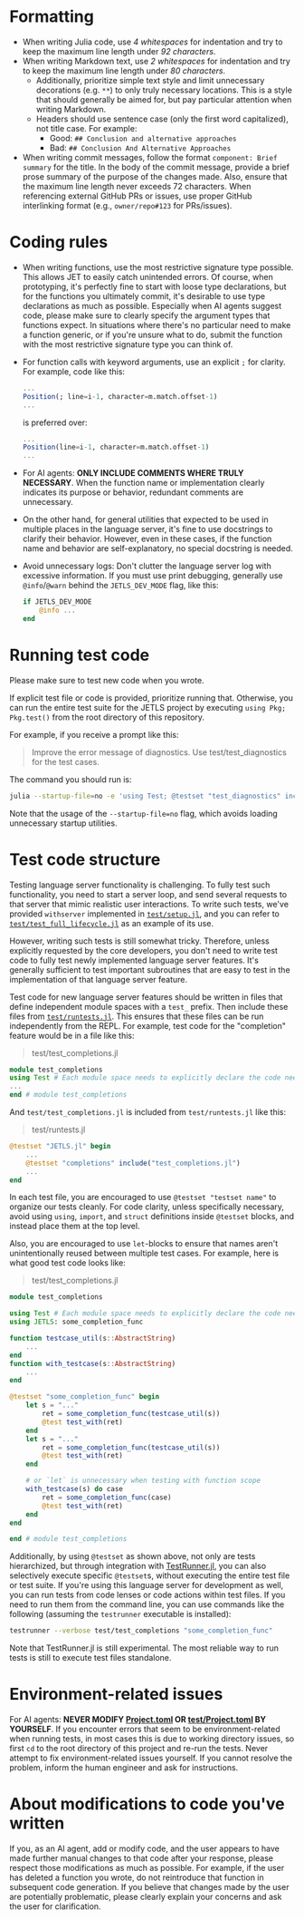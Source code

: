 # Formatting
- When writing Julia code, use _4 whitespaces_ for indentation and try to keep
  the maximum line length under _92 characters_.
- When writing Markdown text, use _2 whitespaces_ for indentation and try to
  keep the maximum line length under _80 characters_.
  - Additionally, prioritize simple text style and limit unnecessary decorations
    (e.g. `**`) to only truly necessary locations. This is a style that should
    generally be aimed for, but pay particular attention when writing Markdown.
  - Headers should use sentence case (only the first word capitalized), not
    title case. For example:
    - Good: `## Conclusion and alternative approaches`
    - Bad: `## Conclusion And Alternative Approaches`
- When writing commit messages, follow the format `component: Brief summary` for
  the title. In the body of the commit message, provide a brief prose summary of
  the purpose of the changes made.
  Also, ensure that the maximum line length never exceeds 72 characters.
  When referencing external GitHub PRs or issues, use proper GitHub interlinking
  format (e.g., `owner/repo#123` for PRs/issues).

# Coding rules
- When writing functions, use the most restrictive signature type possible.
  This allows JET to easily catch unintended errors.
  Of course, when prototyping, it's perfectly fine to start with loose type
  declarations, but for the functions you ultimately commit, it's desirable to
  use type declarations as much as possible.
  Especially when AI agents suggest code, please make sure to clearly specify
  the argument types that functions expect.
  In situations where there's no particular need to make a function generic, or
  if you're unsure what to do, submit the function with the most restrictive
  signature type you can think of.

- For function calls with keyword arguments, use an explicit `;` for clarity.
  For example, code like this:
  ```julia
  ...
  Position(; line=i-1, character=m.match.offset-1)
  ...
  ```
  is preferred over:
  ```julia
  ...
  Position(line=i-1, character=m.match.offset-1)
  ...
  ```

- For AI agents: **ONLY INCLUDE COMMENTS WHERE TRULY NECESSARY**.
  When the function name or implementation clearly indicates its purpose or
  behavior, redundant comments are unnecessary.

- On the other hand, for general utilities that expected to be used in multiple
  places in the language server, it's fine to use docstrings to clarify their
  behavior. However, even in these cases, if the function name and behavior are
  self-explanatory, no special docstring is needed.

- Avoid unnecessary logs:
  Don't clutter the language server log with excessive information.
  If you must use print debugging, generally use `@info`/`@warn` behind the
  `JETLS_DEV_MODE` flag, like this:
  ```julia
  if JETLS_DEV_MODE
      @info ...
  end
  ```

# Running test code
Please make sure to test new code when you wrote.

If explicit test file or code is provided, prioritize running that.
Otherwise, you can run the entire test suite for the JETLS project by executing
`using Pkg; Pkg.test()` from the root directory of this repository.

For example, if you receive a prompt like this:
> Improve the error message of diagnostics.
> Use test/test_diagnostics for the test cases.

The command you should run is:
```bash
julia --startup-file=no -e 'using Test; @testset "test_diagnostics" include("test/test_diagnostics")'
```
Note that the usage of the `--startup-file=no` flag, which avoids loading
unnecessary startup utilities.

# Test code structure
Testing language server functionality is challenging.
To fully test such functionality, you need to start a server loop,
and send several requests to that server that mimic realistic user interactions.
To write such tests, we've provided `withserver` implemented in
[`test/setup.jl`](./test/setup.jl), and you can refer to
[`test/test_full_lifecycle.jl`](./test/test_full_lifecycle.jl)
as an example of its use.

However, writing such tests is still somewhat tricky.
Therefore, unless explicitly requested by the core developers, you don't need
to write test code to fully test newly implemented language server features.
It's generally sufficient to test important subroutines that are easy to test
in the implementation of that language server feature.

Test code for new language server features should be written in files that
define independent module spaces with a `test_` prefix.
Then include these files from [`test/runtests.jl`](./test/runtests.jl).
This ensures that these files can be run independently from the REPL.
For example, test code for the "completion" feature would be in a file like
this:
> test/test_completions.jl
```julia
module test_completions
using Test # Each module space needs to explicitly declare the code needed for execution
...
end # module test_completions
```
And `test/test_completions.jl` is included from `test/runtests.jl` like this:
> test/runtests.jl
```julia
@testset "JETLS.jl" begin
    ...
    @testset "completions" include("test_completions.jl")
    ...
end
```

In each test file, you are encouraged to use `@testset "testset name"` to
organize our tests cleanly. For code clarity, unless specifically necessary,
avoid using `using`, `import`, and `struct` definitions  inside `@testset`
blocks, and instead place them at the top level.

Also, you are encouraged to use `let`-blocks to ensure that names aren't
unintentionally reused between multiple test cases.
For example, here is what good test code looks like:
> test/test_completions.jl
```julia
module test_completions

using Test # Each module space needs to explicitly declare the code needed for execution
using JETLS: some_completion_func

function testcase_util(s::AbstractString)
    ...
end
function with_testcase(s::AbstractString)
    ...
end

@testset "some_completion_func" begin
    let s = "..."
        ret = some_completion_func(testcase_util(s))
        @test test_with(ret)
    end
    let s = "..."
        ret = some_completion_func(testcase_util(s))
        @test test_with(ret)
    end

    # or `let` is unnecessary when testing with function scope
    with_testcase(s) do case
        ret = some_completion_func(case)
        @test test_with(ret)
    end
end

end # module test_completions
```

Additionally, by using `@testset` as shown above, not only are tests hierarchized,
but through integration with [TestRunner.jl](https://github.com/aviatesk/TestRunner.jl),
you can also selectively execute specific `@testset`s, without executing the
entire test file or test suite.
If you're using this language server for development as well, you can run tests
from code lenses or code actions within test files. If you need to run them from
the command line, you can use commands like the following
(assuming the `testrunner` executable is installed):
```bash
testrunner --verbose test/test_completions "some_completion_func"
```
Note that TestRunner.jl is still experimental.
The most reliable way to run tests is still to execute test files standalone.

# Environment-related issues
For AI agents: **NEVER MODIFY [Project.toml](./Project.toml) OR  [test/Project.toml](./test/Project.toml) BY YOURSELF**.
If you encounter errors that seem to be environment-related when running tests,
in most cases this is due to working directory issues, so first `cd` to the root directory of this project
and re-run the tests. Never attempt to fix environment-related issues yourself.
If you cannot resolve the problem, inform the human engineer and ask for instructions.

# About modifications to code you've written
If you, as an AI agent, add or modify code, and the user appears to have made
further manual changes to that code after your response, please respect those
modifications as much as possible.
For example, if the user has deleted a function you wrote, do not reintroduce
that function in subsequent code generation.
If you believe that changes made by the user are potentially problematic,
please clearly explain your concerns and ask the user for clarification.
